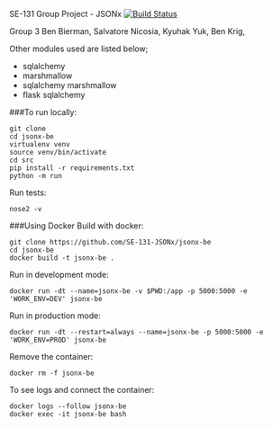 SE-131 Group Project - JSONx
[![Build Status](https://travis-ci.org/SE-131-JSONx/jsonx-be.svg?branch=cit)](https://travis-ci.org/SE-131-JSONx/jsonx-be)

Group 3
Ben Bierman,
Salvatore Nicosia,
Kyuhak Yuk,
Ben Krig,


Other modules used are listed below; 
- sqlalchemy
- marshmallow
- sqlalchemy marshmallow
- flask sqlalchemy

###To run locally:

```
git clone
cd jsonx-be
virtualenv venv
source venv/bin/activate
cd src
pip install -r requirements.txt
python -m run 
```

Run tests:
```
nose2 -v
```

###Using Docker
Build with docker: 
```
git clone https://github.com/SE-131-JSONx/jsonx-be
cd jsonx-be
docker build -t jsonx-be .
```

Run in development mode: 
```
docker run -dt --name=jsonx-be -v $PWD:/app -p 5000:5000 -e 'WORK_ENV=DEV' jsonx-be
```

Run in production mode:
```
docker run -dt --restart=always --name=jsonx-be -p 5000:5000 -e 'WORK_ENV=PROD' jsonx-be
```

Remove the container:
```
docker rm -f jsonx-be
```

To see logs and connect the container:
```
docker logs --follow jsonx-be
docker exec -it jsonx-be bash

```